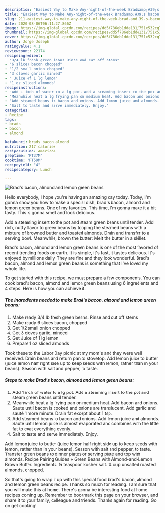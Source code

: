 ```yaml
---
description: "Easiest Way to Make Any-night-of-the-week Brad&amp;#39;s bacon, almond and lemon green beans"
title: "Easiest Way to Make Any-night-of-the-week Brad&amp;#39;s bacon, almond and lemon green beans"
slug: 211-easiest-way-to-make-any-night-of-the-week-brad-and-39-s-bacon-almond-and-lemon-green-beans
date: 2020-08-06T06:11:27.866Z
image: https://img-global.cpcdn.com/recipes/dd5f786eb1dde131/751x532cq70/brads-bacon-almond-and-lemon-green-beans-recipe-main-photo.jpg
thumbnail: https://img-global.cpcdn.com/recipes/dd5f786eb1dde131/751x532cq70/brads-bacon-almond-and-lemon-green-beans-recipe-main-photo.jpg
cover: https://img-global.cpcdn.com/recipes/dd5f786eb1dde131/751x532cq70/brads-bacon-almond-and-lemon-green-beans-recipe-main-photo.jpg
author: Jorge Joseph
ratingvalue: 4.1
reviewcount: 22174
recipeingredient:
- "3/4 lb fresh green beans Rinse and cut off stems"
- "6 slices bacon chopped"
- "1/2 small onion chopped"
- "3 cloves garlic minced"
- " Juice of 1 lg lemon"
- "1 oz sliced almonds"
recipeinstructions:
- "Add 1 inch of water to a lg pot. Add a steaming insert to the pot and steam green beans until tender."
- "Meanwhile heat a lg frying pan on medium heat. Add bacon and onions. Saute until bacon is cooked and onions are translucent. Add garlic and sauté 1 more minute. Drain fat except about 1 tsp."
- "Add steamed beans to bacon and onions. Add lemon juice and almonds. Saute until lemon juice is almost evaporated and combines with the little fat to coat everything evenly."
- "Salt to taste and serve immediately. Enjoy."
categories:
- Recipe
tags:
- brads
- bacon
- almond

katakunci: brads bacon almond 
nutrition: 217 calories
recipecuisine: American
preptime: "PT37M"
cooktime: "PT59M"
recipeyield: "4"
recipecategory: Lunch

---
```



![Brad&#39;s bacon, almond and lemon green beans](https://img-global.cpcdn.com/recipes/dd5f786eb1dde131/751x532cq70/brads-bacon-almond-and-lemon-green-beans-recipe-main-photo.jpg)

Hello everybody, I hope you're having an amazing day today. Today, I'm gonna show you how to make a special dish, brad&#39;s bacon, almond and lemon green beans. One of my favorites. This time, I'm gonna make it a bit tasty. This is gonna smell and look delicious.

Add a steaming insert to the pot and steam green beans until tender. Add rich, nutty flavor to green beans by topping the steamed beans with a mixture of browned butter and toasted almonds. Drain and transfer to a serving bowl. Meanwhile, brown the butter: Melt the butter in a skillet.

Brad&#39;s bacon, almond and lemon green beans is one of the most favored of recent trending foods on earth. It is simple, it's fast, it tastes delicious. It's enjoyed by millions daily. They are fine and they look wonderful. Brad&#39;s bacon, almond and lemon green beans is something that I've loved my whole life.


To get started with this recipe, we must prepare a few components. You can cook brad&#39;s bacon, almond and lemon green beans using 6 ingredients and 4 steps. Here is how you can achieve it.

<!--inarticleads1-->

##### The ingredients needed to make Brad&#39;s bacon, almond and lemon green beans:

1. Make ready 3/4 lb fresh green beans. Rinse and cut off stems
1. Make ready 6 slices bacon, chopped
1. Get 1/2 small onion chopped
1. Get 3 cloves garlic, minced
1. Get  Juice of 1 lg lemon
1. Prepare 1 oz sliced almonds


Took these to the Labor Day picnic at my mom&#39;s and they were well received. Drain beans and return pan to stovetop. Add lemon juice to butter (juice lemon half right side up to keep seeds with lemon, rather than in your beans). Season with salt and pepper, to taste. 

<!--inarticleads2-->

##### Steps to make Brad&#39;s bacon, almond and lemon green beans:

1. Add 1 inch of water to a lg pot. Add a steaming insert to the pot and steam green beans until tender.
1. Meanwhile heat a lg frying pan on medium heat. Add bacon and onions. Saute until bacon is cooked and onions are translucent. Add garlic and sauté 1 more minute. Drain fat except about 1 tsp.
1. Add steamed beans to bacon and onions. Add lemon juice and almonds. Saute until lemon juice is almost evaporated and combines with the little fat to coat everything evenly.
1. Salt to taste and serve immediately. Enjoy.


Add lemon juice to butter (juice lemon half right side up to keep seeds with lemon, rather than in your beans). Season with salt and pepper, to taste. Transfer green beans to dinner plates or serving plate and top with almonds. Recipe Pairing Guides » Green Beans with Almond-and-Lemon Brown Butter. Ingredients. ¼ teaspoon kosher salt. ¼ cup unsalted roasted almonds, chopped. 

So that's going to wrap it up with this special food brad&#39;s bacon, almond and lemon green beans recipe. Thanks so much for reading. I am sure that you will make this at home. There's gonna be interesting food at home recipes coming up. Remember to bookmark this page on your browser, and share it to your family, colleague and friends. Thanks again for reading. Go on get cooking!
